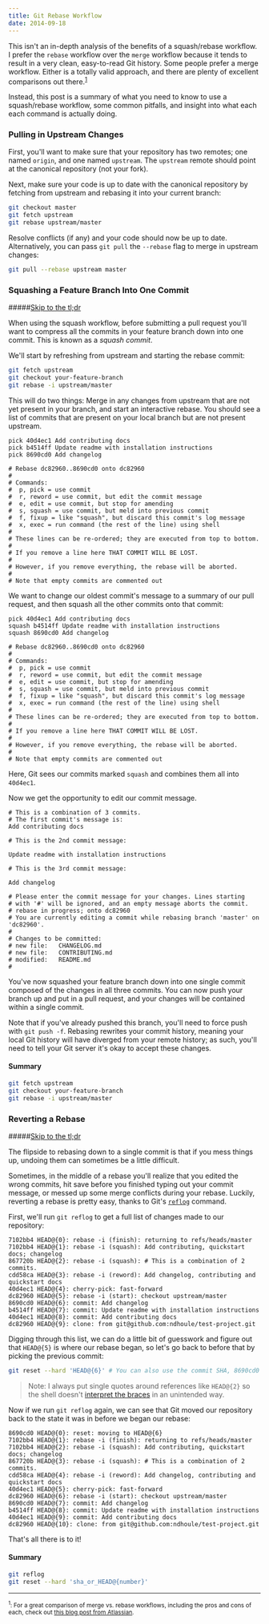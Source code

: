 ```yaml
---
title: Git Rebase Workflow
date: 2014-09-18
---
```


This isn't an in-depth analysis of the benefits of a squash/rebase workflow. I prefer the `rebase` workflow over the `merge` workflow because it tends to result in a very clean, easy-to-read Git history. Some people prefer a merge workflow. Either is a totally valid approach, and there are plenty of excellent comparisons out there.<sup>[1](#1)</sup>

Instead, this post is a summary of what you need to know to use a squash/rebase workflow, some common pitfalls, and insight into what each each command is actually doing.


### Pulling in Upstream Changes

First, you'll want to make sure that your repository has two remotes; one named `origin`, and one named `upstream`. The `upstream` remote should point at the canonical repository (not your fork).

Next, make sure your code is up to date with the canonical repository by fetching from upstream and rebasing it into your current branch:

```sh
git checkout master
git fetch upstream
git rebase upstream/master
```

Resolve conflicts (if any) and your code should now be up to date. Alternatively, you can pass `git pull` the `--rebase` flag to merge in upstream changes:

```sh
git pull --rebase upstream master
```


### Squashing a Feature Branch Into One Commit

#####[Skip to the tl;dr](#squash-tldr)

When using the squash workflow, before submitting a pull request you'll want to compress all the commits in your feature branch down into one commit. This is known as a *squash commit*.

We'll start by refreshing from upstream and starting the rebase commit:

```sh
git fetch upstream
git checkout your-feature-branch
git rebase -i upstream/master
```

This will do two things: Merge in any changes from upstream that are not yet present in your branch, and start an interactive rebase. You should see a list of commits that are present on your local branch but are not present upstream.

```git
pick 40d4ec1 Add contributing docs
pick b4514ff Update readme with installation instructions
pick 8690cd0 Add changelog

# Rebase dc82960..8690cd0 onto dc82960
#
# Commands:
#  p, pick = use commit
#  r, reword = use commit, but edit the commit message
#  e, edit = use commit, but stop for amending
#  s, squash = use commit, but meld into previous commit
#  f, fixup = like "squash", but discard this commit's log message
#  x, exec = run command (the rest of the line) using shell
#
# These lines can be re-ordered; they are executed from top to bottom.
#
# If you remove a line here THAT COMMIT WILL BE LOST.
#
# However, if you remove everything, the rebase will be aborted.
#
# Note that empty commits are commented out
```

We want to change our oldest commit's message to a summary of our pull request, and then squash all the other commits onto that commit:

```git
pick 40d4ec1 Add contributing docs
squash b4514ff Update readme with installation instructions
squash 8690cd0 Add changelog

# Rebase dc82960..8690cd0 onto dc82960
#
# Commands:
#  p, pick = use commit
#  r, reword = use commit, but edit the commit message
#  e, edit = use commit, but stop for amending
#  s, squash = use commit, but meld into previous commit
#  f, fixup = like "squash", but discard this commit's log message
#  x, exec = run command (the rest of the line) using shell
#
# These lines can be re-ordered; they are executed from top to bottom.
#
# If you remove a line here THAT COMMIT WILL BE LOST.
#
# However, if you remove everything, the rebase will be aborted.
#
# Note that empty commits are commented out
```

Here, Git sees our commits marked `squash` and combines them all into `40d4ec1`.

Now we get the opportunity to edit our commit message.

```git
# This is a combination of 3 commits.
# The first commit's message is:
Add contributing docs

# This is the 2nd commit message:

Update readme with installation instructions

# This is the 3rd commit message:

Add changelog

# Please enter the commit message for your changes. Lines starting
# with '#' will be ignored, and an empty message aborts the commit.
# rebase in progress; onto dc82960
# You are currently editing a commit while rebasing branch 'master' on 'dc82960'.
#
# Changes to be committed:
# new file:   CHANGELOG.md
# new file:   CONTRIBUTING.md
# modified:   README.md
#
```

You've now squashed your feature branch down into one single commit composed of the changes in all three commits. You can now push your branch up and put in a pull request, and your changes will be contained within a single commit.

Note that if you've already pushed this branch, you'll need to force push with `git push -f`. Rebasing rewrites your commit history, meaning your local Git history will have diverged from your remote history; as such, you'll need to tell your Git server it's okay to accept these changes.

#### Summary<a id="squash-tldr"></a>

```sh
git fetch upstream
git checkout your-feature-branch
git rebase -i upstream/master
```


### Reverting a Rebase 

#####[Skip to the tl;dr](#revert-rebase-tldr)

The flipside to rebasing down to a single commit is that if you mess things up, undoing them can sometimes be a little difficult.

Sometimes, in the middle of a rebase you'll realize that you edited the wrong commits, hit save before you finished typing out your commit message, or messed up some merge conflicts during your rebase. Luckily, reverting a rebase is pretty easy, thanks to Git's [`reflog`][reflog] command.

First, we'll run `git reflog` to get a full list of changes made to our repository:

```git
7102bb4 HEAD@{0}: rebase -i (finish): returning to refs/heads/master
7102bb4 HEAD@{1}: rebase -i (squash): Add contributing, quickstart docs; changelog
867720b HEAD@{2}: rebase -i (squash): # This is a combination of 2 commits.
cdd58ca HEAD@{3}: rebase -i (reword): Add changelog, contributing and quickstart docs
40d4ec1 HEAD@{4}: cherry-pick: fast-forward
dc82960 HEAD@{5}: rebase -i (start): checkout upstream/master
8690cd0 HEAD@{6}: commit: Add changelog
b4514ff HEAD@{7}: commit: Update readme with installation instructions
40d4ec1 HEAD@{8}: commit: Add contributing docs
dc82960 HEAD@{9}: clone: from git@github.com:ndhoule/test-project.git
```

Digging through this list, we can do a little bit of guesswork and figure out that `HEAD@{5}` is where our rebase began, so let's go back to before that by picking the previous commit:

```sh
git reset --hard 'HEAD@{6}' # You can also use the commit SHA, 8690cd0
```

> Note: I always put single quotes around references like `HEAD@{2}` so the shell doesn't [interpret the braces][shell expansion]  in an unintended way.

Now if we run `git reflog` again, we can see that Git moved our repository back to the state it was in before we began our rebase:

```git
8690cd0 HEAD@{0}: reset: moving to HEAD@{6}
7102bb4 HEAD@{1}: rebase -i (finish): returning to refs/heads/master
7102bb4 HEAD@{2}: rebase -i (squash): Add contributing, quickstart docs; changelog
867720b HEAD@{3}: rebase -i (squash): # This is a combination of 2 commits.
cdd58ca HEAD@{4}: rebase -i (reword): Add changelog, contributing and quickstart docs
40d4ec1 HEAD@{5}: cherry-pick: fast-forward
dc82960 HEAD@{6}: rebase -i (start): checkout upstream/master
8690cd0 HEAD@{7}: commit: Add changelog
b4514ff HEAD@{8}: commit: Update readme with installation instructions
40d4ec1 HEAD@{9}: commit: Add contributing docs
dc82960 HEAD@{10}: clone: from git@github.com:ndhoule/test-project.git
```

That's all there is to it!

#### Summary<a id="revert-rebase-tldr"></a>

```sh
git reflog
git reset --hard 'sha_or_HEAD@{number}'
```


-----

<sub><sup><a id="1">1</a></sup>: For a great comparison of merge vs. rebase workflows, including the pros and cons of each, check out [this blog post from Atlassian][Atlassian - merge vs. rebase].</sub>


<!-- Links -->
[Atlassian - merge vs. rebase]: https://blogs.atlassian.com/2013/10/git-team-workflows-merge-or-rebase/
[shell expansion]: http://tldp.org/LDP/Bash-Beginners-Guide/html/sect_03_04.html
[reflog]: http://gitready.com/intermediate/2009/02/09/reflog-your-safety-net.html
